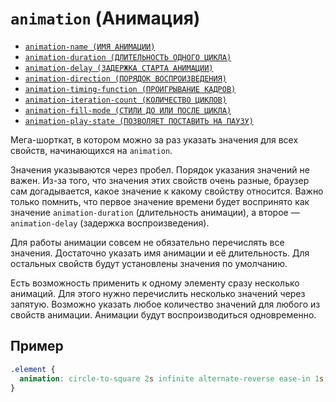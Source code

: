 # `animation` (Анимация)

- [`animation-name (ИМЯ АНИМАЦИИ)`](./animation-name.md)
- [`animation-duration (ДЛИТЕЛЬНОСТЬ ОДНОГО ЦИКЛА)`](./animation-duration.md)
- [`animation-delay (ЗАДЕРЖКА СТАРТА АНИМАЦИИ)`](./animation-delay.md)
- [`animation-direction (ПОРЯДОК ВОСПРОИЗВЕДЕНИЯ)`](./animation-direction.md)
- [`animation-timing-function (ПРОИГРЫВАНИЕ КАДРОВ)`](./animation-timing-function.md)
- [`animation-iteration-count (КОЛИЧЕСТВО ЦИКЛОВ)`](./animation-iteration-count.md)
- [`animation-fill-mode (СТИЛИ ДО ИЛИ ПОСЛЕ ЦИКЛА)`](./animation-fill-mode.md)
- [`animation-play-state (ПОЗВОЛЯЕТ ПОСТАВИТЬ НА ПАУЗУ)`](./animation-play-state.md)

Мега-шорткат, в котором можно за раз указать значения для всех свойств, начинающихся на `animation`.

Значения указываются через пробел. Порядок указания значений не важен. Из-за того, что значения этих свойств очень разные, браузер сам догадывается, какое значение к какому свойству относится. Важно только помнить, что первое значение времени будет воспринято как значение `animation-duration` (длительность анимации), а второе — `animation-delay` (задержка воспроизведения).

Для работы анимации совсем не обязательно перечислять все значения. Достаточно указать имя анимации и её длительность. Для остальных свойств будут установлены значения по умолчанию.

Есть возможность применить к одному элементу сразу несколько анимаций. Для этого нужно перечислить несколько значений через запятую. Возможно указать любое количество значений для любого из свойств анимации. Анимации будут воспроизводиться одновременно.

## Пример

```css
.element {
  animation: circle-to-square 2s infinite alternate-reverse ease-in 1s;
}
```
